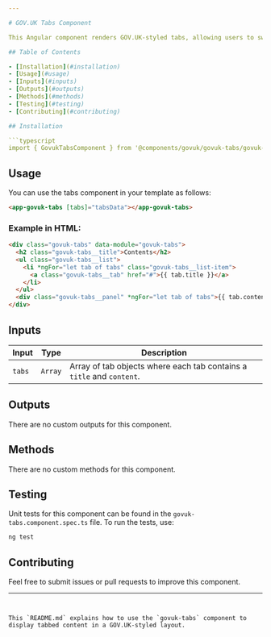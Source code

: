 ```yaml
---

# GOV.UK Tabs Component

This Angular component renders GOV.UK-styled tabs, allowing users to switch between different sections of content.

## Table of Contents

- [Installation](#installation)
- [Usage](#usage)
- [Inputs](#inputs)
- [Outputs](#outputs)
- [Methods](#methods)
- [Testing](#testing)
- [Contributing](#contributing)

## Installation

```typescript
import { GovukTabsComponent } from '@components/govuk/govuk-tabs/govuk-tabs.component';
```

## Usage

You can use the tabs component in your template as follows:

```html
<app-govuk-tabs [tabs]="tabsData"></app-govuk-tabs>
```

### Example in HTML:

```html
<div class="govuk-tabs" data-module="govuk-tabs">
  <h2 class="govuk-tabs__title">Contents</h2>
  <ul class="govuk-tabs__list">
    <li *ngFor="let tab of tabs" class="govuk-tabs__list-item">
      <a class="govuk-tabs__tab" href="#">{{ tab.title }}</a>
    </li>
  </ul>
  <div class="govuk-tabs__panel" *ngFor="let tab of tabs">{{ tab.content }}</div>
</div>
```

## Inputs

| Input  | Type    | Description                                                           |
| ------ | ------- | --------------------------------------------------------------------- |
| `tabs` | `Array` | Array of tab objects where each tab contains a `title` and `content`. |

## Outputs

There are no custom outputs for this component.

## Methods

There are no custom methods for this component.

## Testing

Unit tests for this component can be found in the `govuk-tabs.component.spec.ts` file. To run the tests, use:

```bash
ng test
```

## Contributing

Feel free to submit issues or pull requests to improve this component.

---
```


This `README.md` explains how to use the `govuk-tabs` component to display tabbed content in a GOV.UK-styled layout.
